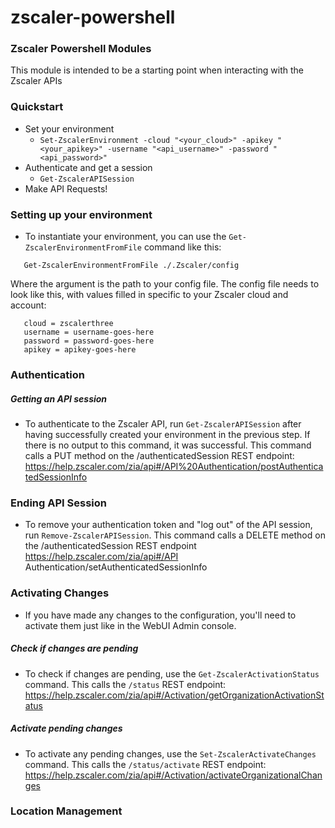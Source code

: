 # zscaler-powershell

### Zscaler Powershell Modules
This module is intended to be a starting point when interacting with the Zscaler APIs

### Quickstart 
- Set your environment
    - `Set-ZscalerEnvironment -cloud "<your_cloud>" -apikey "<your_apikey>" -username "<api_username>" -password "<api_password>"`
- Authenticate and get a session
    - `Get-ZscalerAPISession`
- Make API Requests!

### Setting up your environment
- To instantiate your environment, you can use the `Get-ZscalerEnvironmentFromFile` command like this:

 ```
    Get-ZscalerEnvironmentFromFile ./.Zscaler/config
``` 
 
 Where the argument is the path to your config file. The config file needs to look like this, with values filled in specific to your Zscaler cloud and account:
 ```
    cloud = zscalerthree
    username = username-goes-here
    password = password-goes-here
    apikey = apikey-goes-here
```

### Authentication
##### Getting an API session
- To authenticate to the Zscaler API, run `Get-ZscalerAPISession` after having successfully created your environment in the previous step. If there is no output to this command, it was successful. This command calls a PUT method on the /authenticatedSession REST endpoint: https://help.zscaler.com/zia/api#/API%20Authentication/postAuthenticatedSessionInfo 

### Ending API Session
- To remove your authentication token and "log out" of the API session, run `Remove-ZscalerAPISession`. This command calls a DELETE method on the /authenticatedSession REST endpoint https://help.zscaler.com/zia/api#/API Authentication/setAuthenticatedSessionInfo

### Activating Changes
- If you have made any changes to the configuration, you'll need to activate them just like in the WebUI Admin console.

##### Check if changes are pending
- To check if changes are pending, use the `Get-ZscalerActivationStatus` command. This calls the `/status` REST endpoint: https://help.zscaler.com/zia/api#/Activation/getOrganizationActivationStatus

##### Activate pending changes
- To activate any pending changes, use the `Set-ZscalerActivateChanges` command. This calls the `/status/activate` REST endpoint: https://help.zscaler.com/zia/api#/Activation/activateOrganizationalChanges

### Location Management






